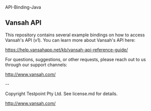 API-Binding-Java

Vansah API 
------------

This repository contains several example bindings on how to access Vansah's API (v1).
You can learn more about Vansah's API here:

https://help.vansahapp.net/kb/vansah-api-reference-guide/


For questions, suggestions, or other requests, please reach out to us through our support channels:

http://www.vansah.com/

-- 

Copyright Testpoint Pty Ltd. See license.md for details.

http://www.vansah.com/

